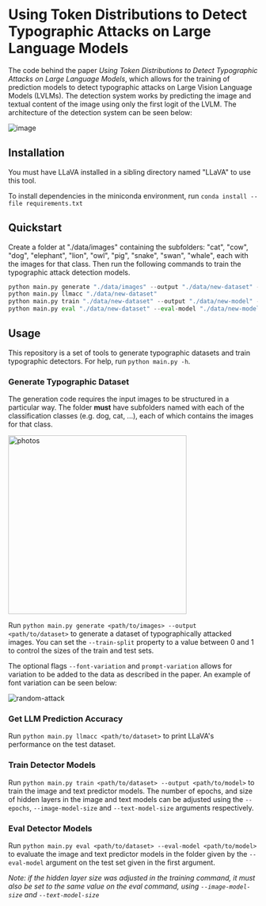 # Using Token Distributions to Detect Typographic Attacks on Large Language Models
The code behind the paper *Using Token Distributions to Detect Typographic Attacks on Large Language Models*, which allows for the training of prediction models to detect typographic attacks on Large Vision Language Models (LVLMs). The detection system works by predicting the image and textual content of the image using only the first logit of the LVLM. The architecture of the detection system can be seen below:

![image](https://github.com/jamesnoonan/token-distribution-typographic-attack-detection/assets/43080771/eafb40e8-9891-4288-a1f9-7fd2ab568c1e)

## Installation
You must have LLaVA installed in a sibling directory named "LLaVA" to use this tool.

To install dependencies in the miniconda environment, run `conda install --file requirements.txt`

## Quickstart

Create a folder at "./data/images" containing the subfolders: "cat", "cow", "dog", "elephant", "lion", "owl", "pig", "snake", "swan", "whale", each with the images for that class. Then run the following commands to train the typographic attack detection models.

```python
python main.py generate "./data/images" --output "./data/new-dataset" --train-split 0.8 --font-variation --prompt-variation
python main.py llmacc "./data/new-dataset"
python main.py train "./data/new-dataset" --output "./data/new-model" --image-model-size 1000 --text-model-size 1000 --epochs 60
python main.py eval "./data/new-dataset" --eval-model "./data/new-model" --image-model-size 1000 --text-model-size 1000
```

## Usage
This repository is a set of tools to generate typographic datasets and train typographic detectors. For help, run `python main.py -h`.

### Generate Typographic Dataset

The generation code requires the input images to be structured in a particular way. The folder **must** have subfolders named with each of the classification classes (e.g. dog, cat, ...), each of which contains the images for that class.

<img width="360" alt="photos" src="https://github.com/jamesnoonan/token-distribution-typographic-attack-detection/assets/43080771/c4051888-43e4-4434-b81d-9e3cc4ce8df9">

Run `python main.py generate <path/to/images> --output <path/to/dataset>` to generate a dataset of typographically attacked images. You can set the `--train-split` property to a value between 0 and 1 to control the sizes of the train and test sets.

The optional flags `--font-variation` and `prompt-variation` allows for variation to be added to the data as described in the paper. An example of font variation can be seen below:

![random-attack](https://github.com/jamesnoonan/token-distribution-typographic-attack-detection/assets/43080771/be711a7e-0567-4ff5-ae18-fc365d15d443)


### Get LLM Prediction Accuracy
Run `python main.py llmacc <path/to/dataset>` to print LLaVA's performance on the test dataset.

### Train Detector Models
Run `python main.py train <path/to/dataset> --output <path/to/model>` to train the image and text predictor models. The number of epochs, and size of hidden layers in the image and text models can be adjusted using the `--epochs`, `--image-model-size` and `--text-model-size` arguments respectively.

### Eval Detector Models
Run `python main.py eval <path/to/dataset> --eval-model <path/to/model>` to evaluate the image and text predictor models in the folder given by the `--eval-model` argument on the test set given in the first argument. 

*Note: if the hidden layer size was adjusted in the training command, it must also be set to the same value on the eval command, using `--image-model-size` and `--text-model-size`*
